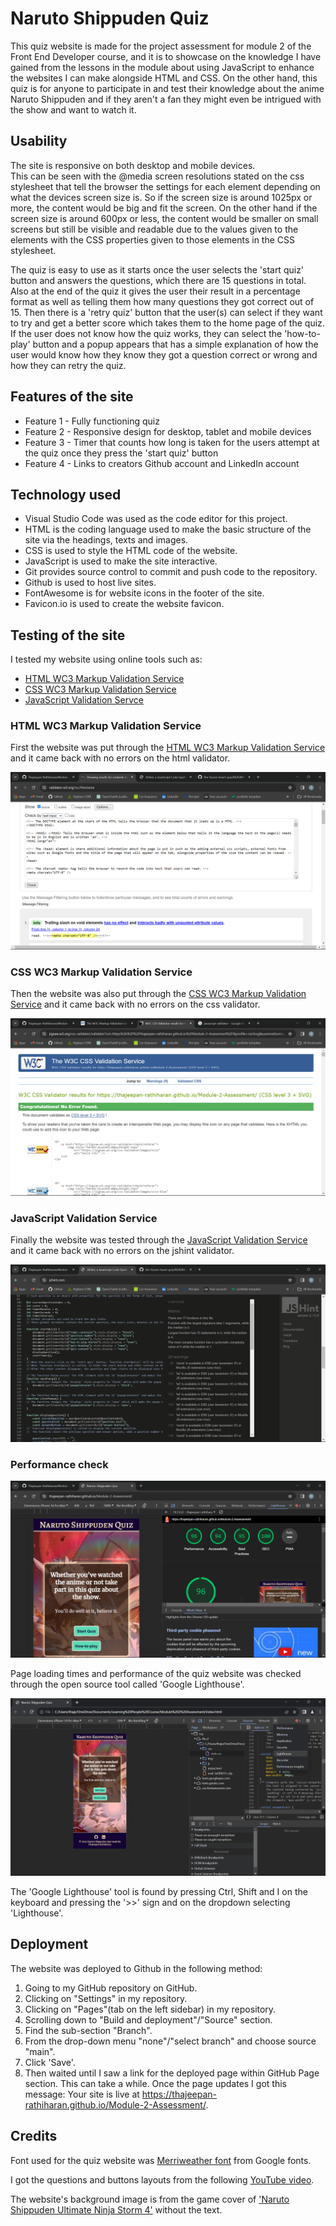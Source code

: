 # Naruto Shippuden Quiz 

This quiz website is made for the project assessment for module 2 of the Front End Developer course, and it is to showcase on the knowledge I have gained from the lessons in the module about using JavaScript to enhance the websites I can make alongside HTML and CSS. On the other hand, this quiz is for anyone to participate in and test their knowledge about the anime Naruto Shippuden and if they aren't a fan they might even be intrigued with the show and want to watch it. 

## Usability

The site is responsive on both desktop and mobile devices.   
This can be seen with the @media screen resolutions stated on the css stylesheet that tell the browser the settings for each element depending on what the devices screen size is. So if the screen size is around 1025px or more, the content would be big and fit the screen. On the other hand if the screen size is around 600px or less, the content would be smaller on small screens but still be visible and readable due to the values given to the elements with the CSS properties given to those elements in the CSS stylesheet.

The quiz is easy to use as it starts once the user selects the 'start quiz' button and answers the questions, which there are 15 questions in total. Also at the end of the quiz it gives the user their result in a percentage format as well as telling them how many questions they got correct out of 15. Then there is a 'retry quiz' button that the user(s) can select if they want to try and get a better score which takes them to the home page of the quiz. If the user does not know how the quiz works, they can select the 'how-to-play' button and a popup appears that has a simple explanation of how the user would know how they know they got a question correct or wrong and how they can retry the quiz.

## Features of the site

* Feature 1 - Fully functioning quiz
* Feature 2 - Responsive design for desktop, tablet and mobile devices
* Feature 3 - Timer that counts how long is taken for the users attempt at the quiz once they press the 'start      quiz' button
* Feature 4 - Links to creators Github account and LinkedIn account

## Technology used

* Visual Studio Code was used as the code editor for this project.
* HTML is the coding language used to make the basic structure of the site via the headings, texts and images.
* CSS is used to style the HTML code of the website.
* JavaScript is used to make the site interactive.
* Git provides source control to commit and push code to the repository.
* Github is used to host live sites.
* FontAwesome is for website icons in the footer of the site.
* Favicon.io is used to create the website favicon. 

## Testing of the site

I tested my website using online tools such as: 
* [HTML WC3 Markup Validation Service](https://validator.w3.org/#validate_by_input)
* [CSS WC3 Markup Validation Service](https://jigsaw.w3.org/css-validator/)
* [JavaScript Validation Servce](https://jshint.com/)

### HTML WC3 Markup Validation Service

First the website was put through the [HTML WC3 Markup Validation Service](https://validator.w3.org/#validate_by_input) and it came back with no errors on the html validator.

![HTML validation](img/README_img/html_val.png)

### CSS WC3 Markup Validation Service

Then the website was also put through the [CSS WC3 Markup Validation Service](https://jigsaw.w3.org/css-validator/) and it came back with no errors on the css validator.

![CSS validation](img/README_img/css_val.png)

### JavaScript Validation Service

Finally the website was tested through the [JavaScript Validation Service](https://validator.w3.org/#validate_by_input) and it came back with no errors on the jshint validator.

![JavaScript validation](img/README_img/js_val.png)

### Performance check

![Google Lighthouse](img/README_img/google_lighthouse.png)

Page loading times and performance of the quiz website was checked through the open source tool called 'Google Lighthouse'. 

![Finding the Google Lighthouse tool](img/README_img/selecting_lighthouse_tool.png)

The 'Google Lighthouse' tool is found by pressing Ctrl, Shift and I on the keyboard and pressing the '>>' sign and on the dropdown selecting 'Lighthouse'.

## Deployment

The website was deployed to Github in the following method:
  
1. Going to my GitHub repository on GitHub.
2. Clicking on "Settings" in my repository.
3. Clicking on "Pages"(tab on the left sidebar) in my repository.
4. Scrolling down to "Build and deployment"/"Source" section.
5. Find the sub-section "Branch".
6. From the drop-down menu "none"/"select branch" and choose source "main".
7. Click 'Save'.
8. Then waited until I saw a link for the deployed page within GitHub Page section. This can take a while. Once the page updates I got this message: Your site is live at https://thajeepan-rathiharan.github.io/Module-2-Assessment/.

## Credits

Font used for the quiz website was [Merriweather font](https://fonts.google.com/specimen/Merriweather?query=Merr) from Google fonts.

I got the questions and buttons layouts from the following [YouTube video](https://www.youtube.com/watch?v=WiLTsxjCmWQ&t=591s). 

The website's background image is from the game cover of ['Naruto Shippuden Ultimate Ninja Storm 4'](https://www.deviantart.com/maxiuchiha22/art/Naruto-Shippuden-Ult-Ninja-Storm-4-Wallpaper-1-798917740) without the text.